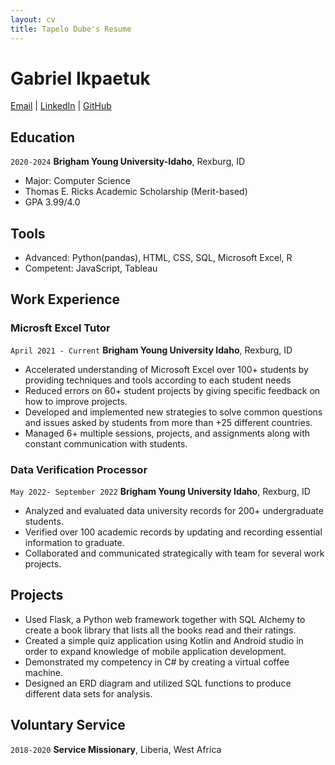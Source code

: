 ```yaml
---
layout: cv
title: Tapelo Dube's Resume
---
```

# Gabriel Ikpaetuk

<div id="webaddress">
<a href="tapelo.dbe@gmail.com">Email</a>
| <a href="https://www.linkedin.com/in/tapelodube/">LinkedIn</a>
| <a href="https://github.com/tapzola/personal-projects">GitHub</a>
</div>

<!-- https://www.monique.tech/the-art-of-markdown -->

## Education

`2020-2024`
__Brigham Young University-Idaho__, Rexburg, ID

- Major: Computer Science
- Thomas E. Ricks Academic Scholarship (Merit-based)
- GPA 3.99/4.0


## Tools
- Advanced: Python(pandas), HTML, CSS, SQL, Microsoft Excel, R
- Competent: JavaScript, Tableau


## Work Experience

### Microsft Excel Tutor

`April 2021 - Current`
__Brigham Young University Idaho__, Rexburg, ID

- Accelerated understanding of Microsoft Excel over 100+ students by providing techniques and tools according to each student needs
- Reduced errors on 60+ student projects by giving specific feedback on how to improve projects.
- Developed and implemented new strategies to solve common questions and issues asked by students from more than +25 different countries.
- Managed 6+ multiple sessions, projects, and assignments along with constant communication with students.


### Data Verification Processor

`May 2022- September 2022`
__Brigham Young University Idaho__, Rexburg, ID

- Analyzed and evaluated data university records for 200+ undergraduate students.  
- Verified over 100 academic records by updating and recording essential information to graduate.
- Collaborated and communicated strategically with team for several work projects.

## Projects


- Used Flask, a Python web framework together with SQL Alchemy to create a book library that lists all the books read and their ratings. 
- Created a simple quiz application using Kotlin and Android studio in order to expand knowledge of mobile application development. 
- Demonstrated my competency in C# by creating a virtual coffee machine.
- Designed an ERD diagram and utilized SQL functions to produce different data sets for analysis.


## Voluntary Service


`2018-2020`
__Service Missionary__, Liberia, West Africa


<!-- ### Footer

Last updated: April 2021 -->

